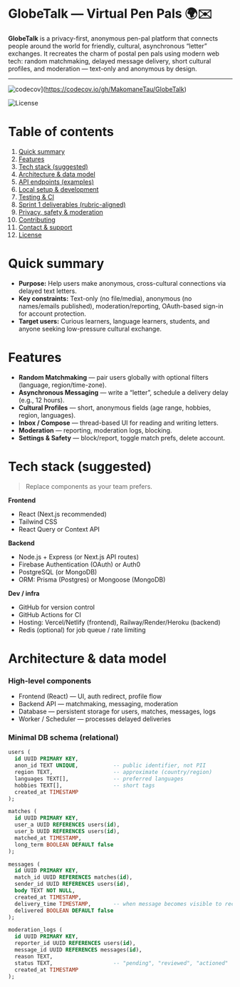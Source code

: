 # GlobeTalk — Virtual Pen Pals 🌍✉️

**GlobeTalk** is a privacy-first, anonymous pen-pal platform that connects people around the world for friendly, cultural, asynchronous “letter” exchanges. It recreates the charm of postal pen pals using modern web tech: random matchmaking, delayed message delivery, short cultural profiles, and moderation — text-only and anonymous by design.

---

![codecov](https://codecov.io/gh/MakomaneTau/my-app/branch/main/graph/badge.svg)](https://codecov.io/gh/MakomaneTau/GlobeTalk)

![License](https://img.shields.io/badge/license-MIT-blue)

# Table of contents
1. [Quick summary](#quick-summary)  
2. [Features](#features)  
3. [Tech stack (suggested)](#tech-stack-suggested)  
4. [Architecture & data model](#architecture--data-model)  
5. [API endpoints (examples)](#api-endpoints-examples)  
6. [Local setup & development](#local-setup--development)  
7. [Testing & CI](#testing--ci)  
8. [Sprint 1 deliverables (rubric-aligned)](#sprint-1-deliverables-rubric-aligned)  
9. [Privacy, safety & moderation](#privacy-safety--moderation)  
10. [Contributing](#contributing)  
11. [Contact & support](#contact--support)  
12. [License](#license)

# Quick summary
- **Purpose:** Help users make anonymous, cross-cultural connections via delayed text letters.  
- **Key constraints:** Text-only (no file/media), anonymous (no names/emails published), moderation/reporting, OAuth-based sign-in for account protection.  
- **Target users:** Curious learners, language learners, students, and anyone seeking low-pressure cultural exchange.

# Features
- **Random Matchmaking** — pair users globally with optional filters (language, region/time-zone).  
- **Asynchronous Messaging** — write a “letter”, schedule a delivery delay (e.g., 12 hours).  
- **Cultural Profiles** — short, anonymous fields (age range, hobbies, region, languages).  
- **Inbox / Compose** — thread-based UI for reading and writing letters.  
- **Moderation** — reporting, moderation logs, blocking.  
- **Settings & Safety** — block/report, toggle match prefs, delete account.

# Tech stack (suggested)
> Replace components as your team prefers.

**Frontend**
- React (Next.js recommended)  
- Tailwind CSS  
- React Query or Context API

**Backend**
- Node.js + Express (or Next.js API routes)  
- Firebase Authentication (OAuth) or Auth0  
- PostgreSQL (or MongoDB)  
- ORM: Prisma (Postgres) or Mongoose (MongoDB)

**Dev / infra**
- GitHub for version control  
- GitHub Actions for CI  
- Hosting: Vercel/Netlify (frontend), Railway/Render/Heroku (backend)  
- Redis (optional) for job queue / rate limiting

# Architecture & data model

### High-level components
- Frontend (React) — UI, auth redirect, profile flow  
- Backend API — matchmaking, messaging, moderation  
- Database — persistent storage for users, matches, messages, logs  
- Worker / Scheduler — processes delayed deliveries

### Minimal DB schema (relational)
```sql
users (
  id UUID PRIMARY KEY,
  anon_id TEXT UNIQUE,           -- public identifier, not PII
  region TEXT,                   -- approximate (country/region)
  languages TEXT[],              -- preferred languages
  hobbies TEXT[],                -- short tags
  created_at TIMESTAMP
);

matches (
  id UUID PRIMARY KEY,
  user_a UUID REFERENCES users(id),
  user_b UUID REFERENCES users(id),
  matched_at TIMESTAMP,
  long_term BOOLEAN DEFAULT false
);

messages (
  id UUID PRIMARY KEY,
  match_id UUID REFERENCES matches(id),
  sender_id UUID REFERENCES users(id),
  body TEXT NOT NULL,
  created_at TIMESTAMP,
  delivery_time TIMESTAMP,       -- when message becomes visible to recipient
  delivered BOOLEAN DEFAULT false
);

moderation_logs (
  id UUID PRIMARY KEY,
  reporter_id UUID REFERENCES users(id),
  message_id UUID REFERENCES messages(id),
  reason TEXT,
  status TEXT,                   -- "pending", "reviewed", "actioned"
  created_at TIMESTAMP
);
